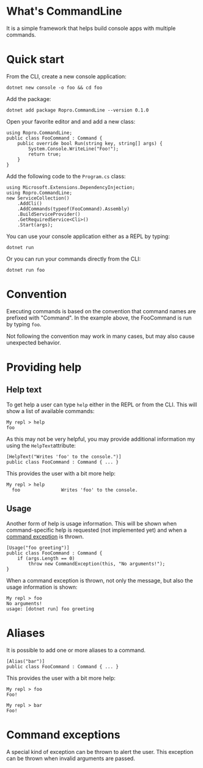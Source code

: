 # What's CommandLine
It is a simple framework that helps build console apps with multiple commands.
# Quick start
From the CLI, create a new console application:

    dotnet new console -o foo && cd foo
    
   Add the package:

    dotnet add package Ropro.CommandLine --version 0.1.0

Open your favorite editor and and add a new class:

    using Ropro.CommandLine;
    public class FooCommand : Command {
	    public override bool Run(string key, string[] args) {
		    System.Console.WriteLine("Foo!");
		    return true;
	    }
    }

Add the following code to the `Program.cs` class:

    using Microsoft.Extensions.DependencyInjection;
    using Ropro.CommandLine;
    new ServiceCollection()
	    .AddCli()
	    .AddCommands(typeof(FooCommand).Assembly)
	    .BuildServiceProvider()
	    .GetRequiredService<Cli>()
	    .Start(args);

You can use your console application either as a REPL by typing:

    dotnet run

Or you can run your commands directly from the CLI:

    dotnet run foo

# Convention
Executing commands is based on the convention that command names are prefixed with "Command". In the example above, the FooCommand is run by typing `foo`.

Not following the convention may work in many cases, but may also cause unexpected behavior.
# Providing help
## Help text
To get help a user can type `help` either in the REPL or from the CLI. This will show a list of available commands:

    My repl > help
    foo

As this may not be very helpful, you may provide additional information my using the `HelpText`attribute:

    [HelpText("Writes 'foo' to the console.")]
    public class FooCommand : Command { ... }

This provides the user with a bit more help:

    My repl > help
      foo               Writes 'foo' to the console.
## Usage
Another form of help is usage information. This will be shown when command-specific help is requested (not implemented yet) and when a [command exception](#Command%20exceptions) is thrown.

    [Usage("foo greeting")]
    public class FooCommand : Command { 
	    if (args.Length == 0)
		    throw new CommandException(this, "No arguments!");
    }
When a command exception is thrown, not only the message, but also the usage information is shown:

    My repl > foo
    No arguments!
    usage: [dotnet run] foo greeting

# Aliases
It is possible to add one or more aliases to a command. 

    [Alias("bar")]
    public class FooCommand : Command { ... }
This provides the user with a bit more help:

    My repl > foo
    Foo!
    
    My repl > bar
    Foo!

# Command exceptions
A special kind of exception can be thrown to alert the user. This exception can be thrown when invalid arguments are passed.
